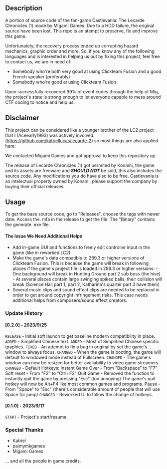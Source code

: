 

## Description
A portion of source code of the fan-game Castlevania: The Lecarde Chronicles (1) made by Migami Games. Due to a HDD failure, the original source have been lost. This repo is an atempt to preserve, fix and improve this game.

Unfortunately, the recovery process ended up corrupting hazard mechanics, graphic order and more. So, if you know any of the following languages and is interested in helping us out by fixing this project, feel free to contact us, we are in need of:
- Somebody who're both very good at using Clickteam Fusion and a good French speaker (preferably)
- Somebody who're good at using Clickteam Fusion


Upon successfully recovered 99% of event codes through the help of Mig, the project's state is strong enough to let everyone capable to mess around CTF coding to notice and help us.


## Disclaimer
This project can be considered like a younger brother of the LC2 project that I (Aceearly1993) was actively involved: (https://github.com/katriellucas/lecarde-2) so most things are also applied here:

We contacted Migami Games and got approval to keep this repository up.  

The release of Lecarde Chronicles (1) got permited by Konami, the game and its assets are freeware and **_SHOULD NOT_** be sold, this also includes the source code. Any modifications you do have also to be free. Castlevania is an intelectual property owned by Konami, please support the company by buying their official releases.


## Usage
To get the base source code, go to "Releases", choose the tags with newer date. Access the. mfa in the release to get the file.
The "Binary" contains the generate .exe file.



#### The Issue We Need Additional Helps #### 

- Add in-game GUI and functions to freely edit controller input in the game (like in reworked LC2)
- Make the game's data compatible to 289.3 or higher versions of Clickteam Fusion. This is because the game will break in following places if the game's project file is loaded in 289.3 or higher versions:
         - One background will break in Hunting Ground part 2 sub boss (the hive)
         - At several places contain large swinging spiked balls, their collision will break (Science Hall part 1, part 2, Katharina's quarter part 3 have them)
- Several music clips and sound effect clips are needed to be replaced in order to get around copyright infringement risks. This case needs additional helps from composers/sound effect creators.

 


### Update History ###

 #### [0.2.0] - 2023/9/25 #### 


`RELEASE` - Initial soft launch to get baseline modern compatibility in place.
`ADDED` - Simplified Chinese text.
`ADDED` - Most of Simplified Chinese specific graphics.
`FIXED` - An attempt to fix a bug in original by set the game's window to always focus.
`CHANGED` - When the game is booting, the game will default to windowed mode instead of Fullscreen.
`CHANGED` - The game's window can now be resized for better availability to video game streamers.
`CHANGED` - Default Hotkeys:
      Instant Game Over - From "Backspace" to "F7"
      Soft reset - From "F2" to "Ctrl+F2"
      Quit Game - Removed the function to instantly quit the game by pressing "Esc" (too annoying) 
         The game's quit hotkey will now be Alt+F4 like most common games and programs.
      Pause - From "Space" to "Esc" (there's considerable amount of people that will use Space for jump)
`CHANGED` - Reworked UI to follow the change of hotkeys.


 #### [0.1.0] - 2023/9/17 #### 

`START`  - Project's start/resume.



 ### Special Thanks ###

- Katriel
- palmymkgames
- Migami Games



... and all the people in game credits.


